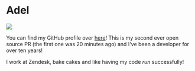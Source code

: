 # Adel

![](https://github.com/octocat.png?s=150)

You can find my GitHub profile over [here](https://github.com/adelsmee)!
This is my second ever open source PR (the first one was 20 minutes ago) and I've been a developer for over ten years!

I work at Zendesk, bake cakes and like having my code *run* successfully!
